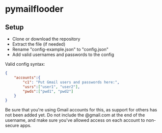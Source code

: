 # pymailflooder

## Setup
* Clone or download the repository
* Extract the file (if needed)
* Rename "config-example.json" to "config.json"
* Add valid usernames and passwords to the config


Valid config syntax:
``` json
{
    "accounts":{
        "c1": "Put Gmail users and passwords here:",
        "usrs":["user1", "user2"],
        "pwds":["pwd1", "pwd2"]
    }
}
```
Be sure that you're using Gmail accounts for this, as support for others has not been added yet. Do not include the @gmail.com at the end of the username, and make sure you've allowed access on each account to non-secure apps.